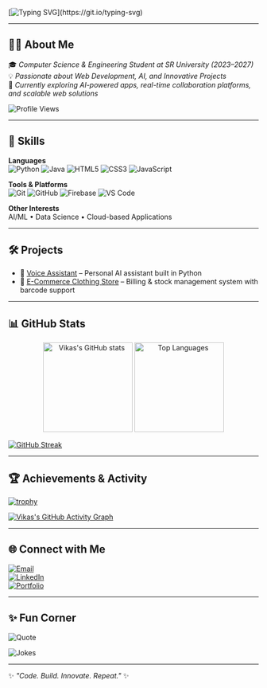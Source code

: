 <!-- Typing SVG Header -->
[![Typing SVG](https://readme-typing-svg.demolab.com?font=Fira+Code&weight=500&size=28&pause=1000&color=00FFCC&center=true&vCenter=true&width=650&lines=Hi%2C+I'm+Vikas+👋;Web+Developer+%7C+AI+Enthusiast;Always+Learning+New+Tech!)](https://git.io/typing-svg)

---

## 👨‍💻 About Me  
🎓 *Computer Science & Engineering Student at SR University (2023–2027)*  
💡 *Passionate about Web Development, AI, and Innovative Projects*  
🌱 *Currently exploring AI-powered apps, real-time collaboration platforms, and scalable web solutions*  

![Profile Views](https://komarev.com/ghpvc/?username=VikasMusham&label=Profile%20Views&color=00FFCC&style=flat-square)

---

## 🚀 Skills  

**Languages**  
![Python](https://img.shields.io/badge/Python-000000?style=for-the-badge&logo=python&logoColor=00FFCC) 
![Java](https://img.shields.io/badge/Java-000000?style=for-the-badge&logo=java&logoColor=F89820) 
![HTML5](https://img.shields.io/badge/HTML5-000000?style=for-the-badge&logo=html5&logoColor=E44D26) 
![CSS3](https://img.shields.io/badge/CSS3-000000?style=for-the-badge&logo=css3&logoColor=1572B6) 
![JavaScript](https://img.shields.io/badge/JavaScript-000000?style=for-the-badge&logo=javascript&logoColor=F7DF1E)  

**Tools & Platforms**  
![Git](https://img.shields.io/badge/Git-000000?style=for-the-badge&logo=git&logoColor=F05032) 
![GitHub](https://img.shields.io/badge/GitHub-000000?style=for-the-badge&logo=github&logoColor=white) 
![Firebase](https://img.shields.io/badge/Firebase-000000?style=for-the-badge&logo=firebase&logoColor=FFCA28) 
![VS Code](https://img.shields.io/badge/VS%20Code-000000?style=for-the-badge&logo=visual-studio-code&logoColor=0078D4)  

**Other Interests**  
AI/ML • Data Science • Cloud-based Applications  

---

## 🛠️ Projects  

- 🔹 [Voice Assistant](#) – Personal AI assistant built in Python  
- 🔹 [E-Commerce Clothing Store](#) – Billing & stock management system with barcode support  


---

## 📊 GitHub Stats  

<p align="center">
  <img src="https://github-readme-stats.vercel.app/api?username=VikasMusham&show_icons=true&theme=tokyonight&hide_border=true&bg_color=0D1117&title_color=00FFCC&icon_color=00FFCC&text_color=FFFFFF" alt="Vikas's GitHub stats" height="180"/>
  <img src="https://github-readme-stats.vercel.app/api/top-langs/?username=VikasMusham&layout=compact&theme=tokyonight&hide_border=true&bg_color=0D1117&title_color=00FFCC&text_color=FFFFFF" alt="Top Languages" height="180"/>
</p>

[![GitHub Streak](https://github-readme-streak-stats.herokuapp.com?user=VikasMusham&theme=tokyonight&hide_border=true&background=0D1117&ring=00FFCC&fire=FF00FF&currStreakLabel=FFFFFF)](https://git.io/streak-stats)

---

## 🏆 Achievements & Activity  

[![trophy](https://github-profile-trophy.vercel.app/?username=VikasMusham&theme=algolia&no-frame=true&no-bg=true&margin-w=4)](https://github.com/ryo-ma/github-profile-trophy)

[![Vikas's GitHub Activity Graph](https://github-readme-activity-graph.vercel.app/graph?username=VikasMusham&bg_color=0D1117&color=00FFCC&line=FF00FF&point=FFFFFF&area=true&hide_border=true)](https://github.com/ashutosh00710/github-readme-activity-graph)

---

## 🌐 Connect with Me  

[![Email](https://img.shields.io/badge/Email-000000?style=for-the-badge&logo=gmail&logoColor=EA4335)](mailto:globalxvikas@gmail.com)  
[![LinkedIn](https://img.shields.io/badge/LinkedIn-000000?style=for-the-badge&logo=linkedin&logoColor=0A66C2)](https://linkedin.com/in/VikasMusham)  
[![Portfolio](https://img.shields.io/badge/Portfolio-000000?style=for-the-badge&logo=vercel&logoColor=00FFCC)](https://vikasfolio.netlify.app)  

---

## ✨ Fun Corner  

![Quote](https://quotes-github-readme.vercel.app/api?type=horizontal&theme=tokyonight)  

![Jokes](https://readme-jokes.vercel.app/api?bgColor=0D1117&textColor=00FFCC&qColor=FF00FF&aColor=FFFFFF)

---

✨ *"Code. Build. Innovate. Repeat."* ✨
